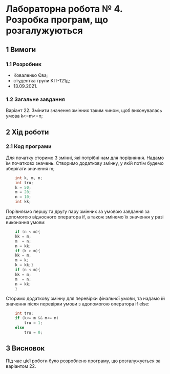 # Лабораторна робота № 4. Розробка програм, що розгалужуються

## 1 Вимоги

### 1.1 Розробник

* Коваленко Єва;
* студентка групи КІТ-121д;
* 13.09.2021.

### 1.2 Загальне завдання
Варіант 22. Змінити значення змінних таким чином, щоб виконувалась умова k<=m<=n;

## 2 Хід роботи

### 2.1 Код програми

Для початку сторимо 3 змінні, які потрібні нам для порівняння. Надамо їм початковх значень. Створимо додаткову змінну, у якій потім будемо зберігати значення m;

```c
	int k, m, n;
	int tru;
	k = 50;
	m = 20;
	n = 10;
	int kk;
```
Порівняємо першу та другу пару змінних за умовою завдання за допомогою відносного оператора if, а також змінемо їх значення у разі виконання умови:
```c
	if (n < m){
	kk = m;
	m  = n;
	n = kk;
	if (k > m){ 
	kk = m;
	m = k;
	k = kk;}
	if (n < m){
	kk = m;
	m  = n;
	n = kk;	
	}
```
Сторимо додаткову змінну для перевірки фінальної умови, та надамо їй значення після перевірки умови з адопомогою оператора if else:
```c
 	int tru;
	if (k<= m && m<= n)
		tru = 1;
	else
		tru = 0;
```

## 3 Висновок
Під час цієї роботи було розроблено програму, що розгалужується за варіантом 22.
